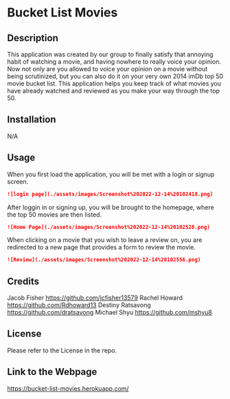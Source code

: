 # Bucket List Movies


## Description

This application was created by our group to finally satisfy that annoying habit of watching a movie, and having nowhere to really voice your opinion. Now not only are you allowed to voice your opinion on a movie without being scrutinized, but you can also do it on your very own 2014 imDb top 50 movie bucket list. This application helps you keep track of what movies you have already watched and reviewed as you make your way through the top 50.

## Installation 

N/A

## Usage 

When you first load the application, you will be met with a login or signup screen.

```md
![login page](./assets/images/Screenshot%202022-12-14%20102418.png)
```

After loggin in or signing up, you will be brought to the homepage, where the top 50 movies are then listed. 

```md
![Home Page](./assets/images/Screenshot%202022-12-14%20102528.png)
``` 

When clicking on a movie that you wish to leave a review on, you are redirected to a new page that provides a form to review the movie. 

```md
![Review](./assets/images/Screenshot%202022-12-14%20102556.png)
```

## Credits 

Jacob Fisher https://github.com/jcfisher13579
Rachel Howard https://github.com/Rdhoward13
Destiny Ratsavong https://github.com/dratsavong
Michael Shyu https://github.com/mshyu8

## License

Please refer to the License in the repo.

## Link to the Webpage 

https://bucket-list-movies.herokuapp.com/


